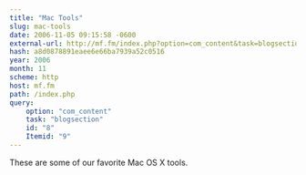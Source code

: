 ```yaml
---
title: "Mac Tools"
slug: mac-tools
date: 2006-11-05 09:15:58 -0600
external-url: http://mf.fm/index.php?option=com_content&task=blogsection&id=8&Itemid=9
hash: a8d0878891eaee6e66ba7939a52c0516
year: 2006
month: 11
scheme: http
host: mf.fm
path: /index.php
query:
    option: "com_content"
    task: "blogsection"
    id: "8"
    Itemid: "9"
---
```


These are some of our favorite Mac OS X tools.
